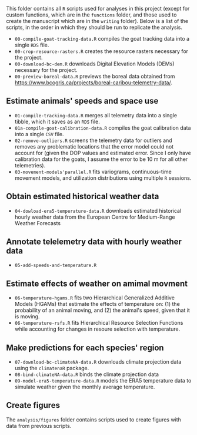 This folder contains all `R` scripts used for analyses in this project (except for custom functions, which are in the `functions` folder, and those used to create the manuscript which are in the `writing` folder). Below is a list of the scripts, in the order in which they should be run to replicate the analysis.

* `00-compile-goat-tracking-data.R` compiles the goat tracking data into a single `RDS` file.
* `00-crop-resource-rasters.R` creates the resource rasters necessary for the project.
* `00-download-bc-dem.R` downloads Digital Elevation Models (DEMs) necessary for the project.
* `00-preview-boreal-data.R` previews the boreal data obtained from https://www.bcogris.ca/projects/boreal-caribou-telemetry-data/.

## Estimate animals' speeds and space use

* `01-compile-tracking-data.R` merges all telemetry data into a single tibble, which it saves as an `RDS` file.
* `01a-compile-goat-calibration-data.R` compiles the goat calibration data into a single `CSV` file.
* `02-remove-outliers.R` screens the telemetry data for outliers and removes any problematic locations that the error model could not account for (given the DOP values and estimated error. Since I only have calibration data for the goats, I assume the error to be 10 m for all other telemetries).
* `03-movement-models'parallel.R` fits variograms, continuous-time movement models, and utilization distributions using multiple `R` sessions.

## Obtain estimated historical weather data

* `04-dowload-era5-temperature-data.R` downloads estimated historical hourly weather data from the European Centre for Medium-Range Weather Forecasts

## Annotate telelemetry data with hourly weather data

* `05-add-speeds-and-temperature.R`

## Estimate effects of weather on amimal movment

* `06-temperature-hgams.R` fits two Hierarchical Generalized Additive Models (HGAMs) that estimate the effects of temperature on: (1) the probability of an animal moving, and (2) the animal's speed, given that it is moving.
* `06-temperature-rsfs.R` fits Hierarchical Resource Selection Functions while accounting for changes in resoure selection with temperature.

## Make predictions for each species' region

* `07-download-bc-climateNA-data.R` downloads climate projection data using the `climatenaR` package.
* `08-bind-climateNA-data.R` binds the climate projection data 
* `09-model-era5-temperature-data.R` models the ERA5 temperature data to simulate weather given the monthly average temperature.

## Create figures

The `analysis/figures` folder contains scripts used to create figures with data from previous scripts.
